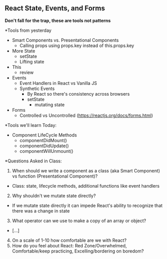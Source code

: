 ## React State, Events, and Forms

**Don't fall for the trap, these are tools not patterns**

\*Tools from yesterday

- Smart Components vs. Presentational Components
  - Calling props using props.key instead of this.props.key
- More State
  - setState
  - Lifting state
- This
  - review
- Events
  - Event Handlers in React vs Vanilla JS
  - Synthetic Events
    - By React so there's consistency across browsers
    - setState
      - mutating state
- Forms
  - Controlled vs Uncontrolled (https://reactjs.org/docs/forms.html)

\*Tools we'll learn Today:

- Component LifeCycle Methods
  - componentDidMount()
  - componentDidUpdate()
  - componentWillUnmount()

\*Questions Asked in Class:

1. When should we write a component as a class (aka Smart Component) vs function (Presentational Component)?

- Class: state, lifecycle methods, additional functions like event handlers

2. Why shouldn't we mutate state directly?

- If we mutate state directly it can impede React's ability to recognize that there was a change in state

3. What operator can we use to make a copy of an array or object?

- [...]

4. On a scale of 1-10 how comfortable are we with React?
5. How do you feel about React: Red Zone/Overwhelmed, Comfortable/keep practicing, Excelling/bordering on boredom?
